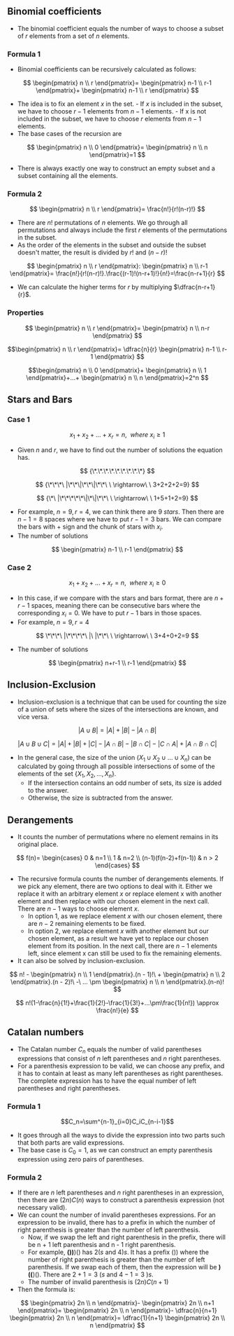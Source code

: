 ## Binomial coefficients
- The binomial coefficient equals the number of ways to choose a subset of $r$ elements from a set of $n$ elements.

### Formula 1
- Binomial coefficients can be recursively calculated as follows: 

$$
\begin{pmatrix}
n \\
r
\end{pmatrix}=
\begin{pmatrix}
n-1 \\
r-1
\end{pmatrix}+
\begin{pmatrix}
n-1 \\
r
\end{pmatrix}
$$

- The idea is to fix an element $x$ in the set.
		- If $x$ is included in the subset, we have to choose $r - 1$ elements from $n -1$ elements.
		- If x is not included in the subset, we have to choose $r$ elements from $n - 1$ elements.
- The base cases of the recursion are

$$
\begin{pmatrix}
n \\
0
\end{pmatrix}=
\begin{pmatrix}
n \\
n
\end{pmatrix}=1
$$

- There is always exactly one way to construct an empty subset and a subset containing all the elements.

### Formula 2
$$
\begin{pmatrix}
n \\
r
\end{pmatrix}=
\frac{n!}{r!(n-r)!}
$$
- There are $n!$ permutations of $n$ elements. We go through all permutations and always include the first $r$ elements of the permutations in the subset.
- As the order of the elements in the subset and outside the subset doesn't matter, the result is divided by $r!$ and $(n-r)!$

$$
\begin{pmatrix}
n \\
r
\end{pmatrix}:
\begin{pmatrix}
n \\
r-1
\end{pmatrix}=
\frac{n!}{r!(n-r)!}.\frac{(r-1)!(n-r+1)!}{n!}=\frac{n-r+1}{r}
$$

- We can calculate the higher terms for $r$ by multiplying $\dfrac{n-r+1}{r}$.

### Properties

$$
\begin{pmatrix}
n \\
r
\end{pmatrix}=
\begin{pmatrix}
n \\
n-r
\end{pmatrix}
$$

$$\begin{pmatrix}
n \\
r
\end{pmatrix}=
\dfrac{n}{r}
\begin{pmatrix}
n-1 \\
r-1
\end{pmatrix}
$$

$$\begin{pmatrix}
n \\
0
\end{pmatrix}+
\begin{pmatrix}
n \\
1
\end{pmatrix}+...+
\begin{pmatrix}
n \\
n
\end{pmatrix}=2^n
$$

## Stars and Bars

### Case 1

$$
x_1+x_2+...+x_r=n,\ \ where\ x_i\ge1
$$
- Given $n$ and $r$, we have to find out the number of solutions the equation has.

$$
{\*.\*.\*.\*.\*.\*.\*.\*.\*}
$$

$$
{\*\*\*\ |\*\*\|\*\*\|\*\*\ \ \rightarrow\ \ 3+2+2+2=9}
$$

$$
{\*\ |\*\*\*\*\*\|\*\|\*\*\ \ \rightarrow\ \ 1+5+1+2=9}
$$

- For example, $n=9, r=4$, we can think there are $9\ stars$. Then there are $n - 1=8$ spaces where we have to put $r-1=3$ bars. We can compare the bars with $+$ sign and the chunk of stars with $x_i$.
- The number of solutions

$$
\begin{pmatrix}
n-1 \\
r-1
\end{pmatrix}
$$

### Case 2

$$
x_1+x_2+...+x_r=n,\ \ where\ x_i\ge0
$$

- In this case, if we compare with the stars and bars format, there are $n+r-1$ spaces, meaning there can be consecutive bars where the corresponding $x_i=0$. We have to put $r-1$ bars in those spaces.
- For example, $n=9, r=4$

$$
\*\*\*\ |\*\*\*\*\ |\ |\*\*\ \ \rightarrow\ \ 3+4+0+2=9
$$
- The number of solutions

$$
\begin{pmatrix}
n+r-1 \\
r-1
\end{pmatrix}
$$

## Inclusion-Exclusion
- Inclusion-exclusion is a technique that can be used for counting the size of a union of sets where the sizes of the intersections are known, and vice versa.

$$
|A\cup B|=|A|+|B|-|A\cap B|
$$

$$
|A \cup B \cup C|=|A|+|B|+|C|-|A\cap B|-|B\cap C|-|C\cap A|+|A\cap B\cap C|
$$

- In the general case, the size of the union $(X_1 \cup X_2 \cup...\cup X_n)$ can be calculated by going through all possible intersections of some of the elements of the set $\{X_1, X_2, ..., X_n\}$.
	- If the intersection contains an odd number of sets, its size is added to the answer.
	- Otherwise, the size is subtracted from the answer.

## Derangements
- It counts the number of permutations where no element remains in its original place.

$$
f(n)=
\begin{cases}
	0 & n=1 \\
	1 & n=2 \\
	(n-1)(f(n-2)+f(n-1)) & n > 2
\end{cases}
$$

- The recursive formula counts the number of derangements elements. If we pick any element, there are two options to deal with it. Either we replace it with an arbitrary element $x$ or replace element x with another element and then replace with our chosen element in the next call. There are $n - 1$ ways to choose element $x$.
	- In option 1, as we replace element $x$ with our chosen element, there are $n - 2$ remaining elements to be fixed.
	- In option 2, we replace element $x$ with another element but our chosen element, as a result we have yet to replace our chosen element from its position. In the next call, there are $n-1$ elements left, since element x can still be used to fix the remaining elements.
- It can also be solved by inclusion-exclusion.

$$
n! - 
\begin{pmatrix}
n \\
1
\end{pmatrix}.(n - 1)!\ +
\begin{pmatrix}
n \\
2
\end{pmatrix}.(n - 2)!\ -\ ... \pm
\begin{pmatrix}
n \\
n
\end{pmatrix}.(n-n)!
$$

$$
n!(1-\frac{n}{1!}+\frac{1}{2!}-\frac{1}{3!}+...\pm\frac{1}{n!}) \approx \frac{n!}{e}
$$

## Catalan numbers
- The Catalan number $C_n$ equals the number of valid parentheses expressions that consist of $n$ left parentheses and $n$ right parentheses.
- For a parenthesis expression to be valid, we can choose any prefix, and it has to contain at least as many left parentheses as right parentheses. The complete expression has to have the equal number of left parentheses and right parentheses.

### Formula 1
$$C_n=\sum^{n-1}_{i=0}C_iC_{n-i-1}$$
- It goes through all the ways to divide the expression into two parts such that both parts are valid expressions.
- The base case is $C_0=1$, as we can construct an empty parenthesis expression using zero pairs of parentheses.

### Formula 2
- If there are $n$ left parentheses and $n$ right parentheses in an expression, then there are $(2n)C(n)$ ways to construct a parenthesis expression (not necessary valid).
- We can count the number of invalid parentheses expressions. For an expression to be invalid, there has to a prefix in which the number of right parenthesis is greater than the number of left parenthesis.
	- Now, if we swap the left and right parenthesis in the prefix, there will be n + 1 left parenthesis and n - 1 right parenthesis.
	- For example, **())**)() has $2 (s$ and $4)s$. It has a prefix $())$ where the number of right parenthesis is greater than the number of left parenthesis. If we swap each of them, then the expression will be **)((**)(). There are $2+1=3$ $(s$ and $4-1=3$ $)s$.
	- The number of invalid parenthesis is $(2n)C(n+1)$
- Then the formula is:

$$
\begin{pmatrix}
2n \\
n
\end{pmatrix}-
\begin{pmatrix}
2n \\
n+1
\end{pmatrix}=
\begin{pmatrix}
2n \\
n
\end{pmatrix}-
\dfrac{n}{n+1}
\begin{pmatrix}
2n \\
n
\end{pmatrix}=
\dfrac{1}{n+1}
\begin{pmatrix}
2n \\
n
\end{pmatrix}
$$


